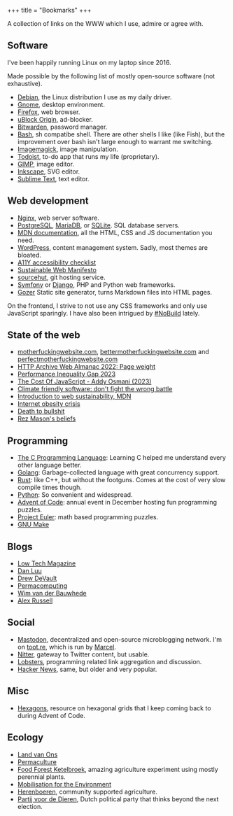 +++
title = "Bookmarks"
+++

A collection of links on the WWW which I use, admire or agree with.

## Software

I've been happily running Linux on my laptop since 2016.

Made possible by the following list of mostly open-source software (not exhaustive).

- [Debian](https://www.debian.org/), the Linux distribution I use as my daily driver.
- [Gnome](https://www.gnome.org/), desktop environment.
- [Firefox](https://www.mozilla.org/en-US/firefox/), web browser.
- [uBlock Origin](https://ublockorigin.com/), ad-blocker.
- [Bitwarden](https://bitwarden.com/), password manager.
- [Bash](https://www.gnu.org/software/bash/), sh compatibe shell. There are other shells I like (like Fish), but the improvement over bash isn't large enough to warrant me switching.
- [Imagemagick](https://imagemagick.org/index.php), image manipulation.
- [Todoist](https://todoist.com), to-do app that runs my life (proprietary).
- [GIMP](https://www.gimp.org/), image editor.
- [Inkscape](https://inkscape.org/), SVG editor.
- [Sublime Text](https://www.sublimetext.com/), text editor.


## Web development

- [Nginx](https://nginx.org/), web server software.
- [PostgreSQL](https://www.postgresql.org/), [MariaDB](https://mariadb.org/), or [SQLite](https://www.sqlite.org/index.html). SQL database servers.
- [MDN documentation](https://developer.mozilla.org/en-US/), all the HTML, CSS and JS documentation you need.
- [WordPress](https://wordpress.org/), content management system. Sadly, most themes are bloated.
- [A11Y accessibility checklist](https://www.a11yproject.com/checklist/)
- [Sustainable Web Manifesto](https://www.sustainablewebmanifesto.com/)
- [sourcehut](https://git.sr.ht/), git hosting service.
- [Symfony](https://symfony.com/) or [Django](https://www.djangoproject.com/), PHP and Python web frameworks.
- [Gozer](https://github.com/dannyvankooten/gozer) Static site generator, turns Markdown files into HTML pages.

On the frontend, I strive to not use any CSS frameworks and only use JavaScript sparingly. I have also been intrigued by [#NoBuild](https://world.hey.com/dhh/you-can-t-get-faster-than-no-build-7a44131c) lately.


## State of the web

- [motherfuckingwebsite.com](http://motherfuckingwebsite.com/), [bettermotherfuckingwebsite.com](http://bettermotherfuckingwebsite.com/) and [perfectmotherfuckingwebsite.com](https://perfectmotherfuckingwebsite.com/)
- [HTTP Archive Web Almanac 2022: Page weight](https://almanac.httparchive.org/en/2022/page-weight)
- [Performance Inequality Gap 2023](https://infrequently.org/2022/12/performance-baseline-2023/)
- [The Cost Of JavaScript - Addy Osmani (2023)](https://www.youtube.com/watch?v=ZKH3DLT4BKw)
- [Climate friendly software: don't fight the wrong battle](https://blog.ltgt.net/climate-friendly-software/)
- [Introduction to web sustainability, MDN](https://developer.mozilla.org/en-US/blog/introduction-to-web-sustainability/)
- [Internet obesity crisis](https://idlewords.com/talks/website_obesity.htm)
- [Death to bullshit](https://deathtobullshit.com/)
- [Rez Mason's beliefs](https://www.rezmason.net/beliefs.html)


## Programming

- [The C Programming Language](https://en.wikipedia.org/wiki/The_C_Programming_Language): Learning C helped me understand every other language better.
- [Golang](https://go.dev/): Garbage-collected language with great concurrency support.
- [Rust](https://www.rust-lang.org/): like C++, but without the footguns. Comes at the cost of very slow compile times though.
- [Python](https://www.python.org/): So convenient and widespread.
- [Advent of Code](https://adventofcode.com/): annual event in December hosting fun programming puzzles.
- [Project Euler](https://projecteuler.net/): math based programming puzzles.
- [GNU Make](https://www.gnu.org/software/make/)


## Blogs

- [Low Tech Magazine](https://solar.lowtechmagazine.com/)
- [Dan Luu](https://danluu.com/)
- [Drew DeVault](https://drewdevault.com/)
- [Permacomputing](https://permacomputing.net/)
- [Wim van der Bauwhede](https://wimvanderbauwhede.codeberg.page/)
- [Alex Russell](https://infrequently.org/)


## Social

- [Mastodon](https://joinmastodon.org/), decentralized and open-source microblogging network. I'm on [toot.re](https://toot.re/@dvk), which is run by [Marcel](https://marcelbootsman.nl/).
- [Nitter](https://nitter.net/), gateway to Twitter content, but usable.
- [Lobsters](https://lobste.rs/), programming related link aggregation and discussion.
- [Hacker News](https://news.ycombinator.com/), same, but older and very popular.


## Misc

- [Hexagons](https://www.redblobgames.com/grids/hexagons/), resource on hexagonal grids that I keep coming back to during Advent of Code.


## Ecology

- [Land van Ons](https://landvanons.nl/)
- [Permaculture](https://en.wikipedia.org/wiki/Permaculture)
- [Food Forest Ketelbroek](https://www.youtube.com/watch?v=M5B3f5gxHkA), amazing agriculture experiment using mostly perennial plants.
- [Mobilisation for the Environment](https://mobilisation.nl/nl/)
- [Herenboeren](https://www.herenboeren.nl/), community supported agriculture.
- [Partij voor de Dieren](https://www.partijvoordedieren.nl/), Dutch political party that thinks beyond the next election.

